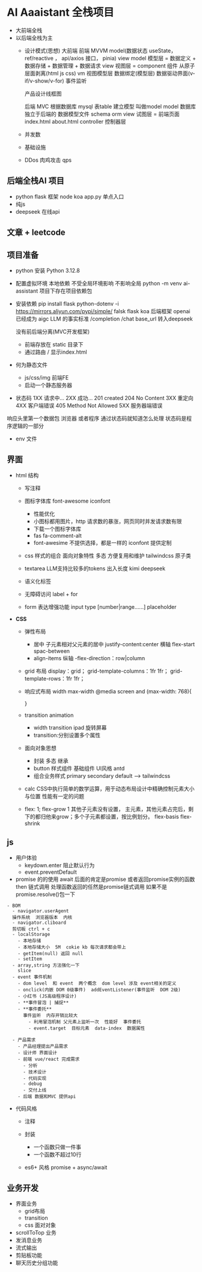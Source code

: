 # AI Aaaistant 全栈项目

- 大前端全栈
- 以后端全栈为主
  - 设计模式(思想)
     大前端  前端 MVVM  model(数据状态  useState，ref/reactive
     ， api/axios 接口， pinia)  view 
     model 模型层 = 数据定义 + 数据存储 + 数据管理 + 数据请求
     view 视图层 = component 组件 从原子层面剥离(html js css)
     vm 视图模型层 数据绑定(模型层)  数据驱动界面(v-if/v-show/v-for)
     事件监听 

     产品设计线框图


     后端 MVC  根据数据库 mysql 表table 建立模型  叫做model
     model 数据库独立于后端的  数据模型文件 schema orm
     view 试图层 = 前端页面 index.html  about.html
     controller 控制器层

  - 并发数
  - 基础设施
  - DDos 肉鸡攻击  qps


## 后端全栈AI 项目
- python flask 框架  node koa
  app.py 单点入口
- 纯js
- deepseek 在线api

## 文章 + leetcode 

## 项目准备
- python 安装
Python 3.12.8
- 配置虚拟环境
  本地依赖  不受全局环境影响 不影响全局
  python -m venv ai-assistant
  项目下存在项目依赖包

- 安装依赖
  pip install flask python-dotenv -i https://mirrors.aliyun.com/pypi/simple/
  falsk flask koa 后端框架
  openai 已经成为 aigc LLM 的事实标准
  /completion /chat
  base_url 转入deepseek

  没有前后端分离(MVC开发框架)
    - 前端存放在 static 目录下
    - 通过路由 /  显示index.html

- 何为静态文件
  - js/css/img 前端FE
  - 启动一个静态服务器

- 状态码
  1XX 请求中...
  2XX 成功... 201 created  204 No Content
  3XX 重定向
  4XX 客户端错误
    405 Method Not Allowed
  5XX 服务器端错误

响应头里第一个数据包 浏览器 或者程序  通过状态码就知道怎么处理
状态码是程序逻辑的一部分

- env 文件


## 界面

- html 结构
   - 写注释
   - 图标字体库 font-awesome iconfont
     - 性能优化
     - 小图标都用图片，http 请求数的暴涨，网页同时并发请求数有限
     - 下载一个图标字体库
     - fas fa-comment-alt
     - font-awesime 不提供选择，都是一样的  iconfont 提供定制

   - css 样式的组合 面向对象特性 多态 方便复用和维护
     tailwindcss 原子类
   - textarea LLM支持比较多的tokens 出入长度  kimi deepseek

   - 语义化标签
   - 无障碍访问
     label + for
   - form 表达增强功能
     input type [number|range......]
     placeholder

- **CSS**
   - 弹性布局
     - 居中
       子元素相对父元素的居中
       justify-content:center  横轴 flex-start spac-between
     - align-items 纵轴
     -flex-direction：row|column
   - grid 布局
     display：grid；
     grid-template-columns：1fr 1fr；
     grid-template-rows：1fr 1fr；

   - 响应式布局
     width max-width 
     @media screen and (max-width: 768){

     }
   - transition animation
     - width transition ipad 旋转屏幕
     - transition:分别设置多个属性
   - 面向对象思想
     - 封装 多态 继承
     - button 样式组件  基础组件
       UI风格 antd
     - 组合业务样式
       primary secondary default  --> tailwindcss
   - calc
     CSS中执行简单的数学运算，用于动态布局设计中精确控制元素大小与位置
     性能有一定的问题
   - flex: 1;
     flex-grow 1  其他子元素没有设置， 主元素，其他元素占完后，剩下的都归他来grow；多个子元素都设置，按比例划分。
     flex-basis
     flex-shrink

## js
   - 用户体验
     - keydown.enter 阻止默认行为
     - event.preventDefault
   - promise 的的使用
      await 后面的肯定是promise 或者返回promise实例的函数
      then 链式调用
        处理函数返回的任然是promise链式调用
        如果不是 promise.resolve()包一下

    - BOM 
      - navigator.userAgent
      操作系统  浏览器版本  内核
      - navigator.cliboard
      剪切板 ctrl + c
      - localStorage
        - 本地存储
        - 本地存储大小  5M  cokie kb 每次请求都会带上
        - getItem(null) 返回 null
        - setItem
      - array,string 方法强化一下
        slice
      - event 事件机制
        - dom level  和 event  两个概念  dom level 涉及 event相关的定义
        - onclick(内嵌 DOM 0级事件)  addEventListener(事件监听  DOM 2级)
        - 小红书 (JS高级程序设计)
        - **事件冒泡 | 捕捉**
        - **事件委托**
          事件监听  内存开销比较大
            - 利用冒泡机制 父元素上监听一次  性能好  事件委托
            - event.target  目标元素  data-index  数据属性

      - 产品需求
        - 产品经理提出产品需求
        - 设计师 界面设计
        - 前端 vue/react 完成需求
          - 分析
          - 技术设计
          - 代码实现
          - debug
          - 交付上线
        - 后端 数据和MVC 提供api  

   - 代码风格
     - 注释
     - 封装
       - 一个函数只做一件事
       - 一个函数不超过10行 

     -  es6+ 风格
       promise + async/await
## 业务开发
  - 界面业务
    - grid布局
    - transition
    - css 面对对象
  - scrollToTop  业务
  - 发消息业务
  - 流式输出
  - 剪贴板功能
  - 聊天历史分组功能